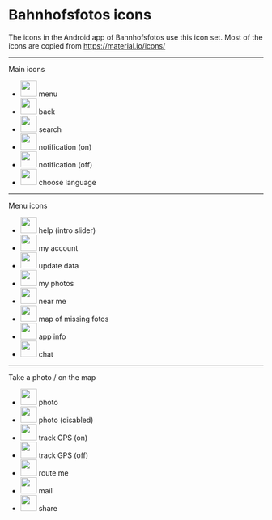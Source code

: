 # Bahnhofsfotos icons

The icons in the Android app of Bahnhofsfotos use this icon set. Most of the icons are copied from https://material.io/icons/

---

Main icons
- <img src="https://rawgithub.com/RailwayStations/RSAssets/master/icons/ic_menu_black_24px.svg" height="32"> menu
- <img src="https://rawgithub.com/RailwayStations/RSAssets/master/icons/ic_arrow_back_black_24px.svg" height="32"> back
- <img src="https://rawgithub.com/RailwayStations/RSAssets/master/icons/ic_search_black_24px.svg" height="32"> search
- <img src="https://rawgithub.com/RailwayStations/RSAssets/master/icons/ic_notifications_active_black_24px.svg" height="32"> notification (on)
- <img src="https://rawgithub.com/RailwayStations/RSAssets/master/icons/ic_notifications_off_black_24px.svg" height="32"> notification (off)
- <img src="https://rawgithub.com/RailwayStations/RSAssets/master/icons/ic_language_black_24px.svg" height="32"> choose language

---

Menu icons
- <img src="https://rawgithub.com/RailwayStations/RSAssets/master/icons/ic_help_black_24px.svg" height="32"> help (intro slider)
- <img src="https://rawgithub.com/RailwayStations/RSAssets/master/icons/ic_account_box_black_24px.svg" height="32"> my account
- <img src="https://rawgithub.com/RailwayStations/RSAssets/master/icons/ic_cached_black_24px.svg" height="32"> update data
- <img src="https://rawgithub.com/RailwayStations/RSAssets/master/icons/ic_photo_black_24px.svg" height="32"> my photos
- <img src="https://rawgithub.com/RailwayStations/RSAssets/master/icons/ic_near_me_black_24px.svg" height="32"> near me
- <img src="https://rawgithub.com/RailwayStations/RSAssets/master/icons/ic_map_black_24px.svg" height="32"> map of missing fotos
- <img src="https://rawgithub.com/RailwayStations/RSAssets/master/icons/ic_info_black_24px.svg" height="32"> app info
- <img src="https://rawgithub.com/RailwayStations/RSAssets/master/icons/ic_chat_black_24px.svg" height="32"> chat

---

Take a photo / on the map
- <img src="https://rawgithub.com/RailwayStations/RSAssets/master/icons/ic_photo_camera_black_24px.svg" height="32"> photo
- <img src="https://rawgithub.com/RailwayStations/RSAssets/master/icons/_ic_photo_camera_off_24px.svg" height="32"> photo (disabled)
- <img src="https://rawgithub.com/RailwayStations/RSAssets/master/icons/ic_gps_fixed_black_24px.svg" height="32"> track GPS (on)
- <img src="https://rawgithub.com/RailwayStations/RSAssets/master/icons/ic_gps_off_black_24px.svg" height="32"> track GPS (off)
- <img src="https://rawgithub.com/RailwayStations/RSAssets/master/icons/ic_directions_black_24px.svg" height="32"> route me
- <img src="https://rawgithub.com/RailwayStations/RSAssets/master/icons/ic_mail_black_24px.svg" height="32"> mail
- <img src="https://rawgithub.com/RailwayStations/RSAssets/master/icons/ic_share_black_24px.svg" height="32"> share
